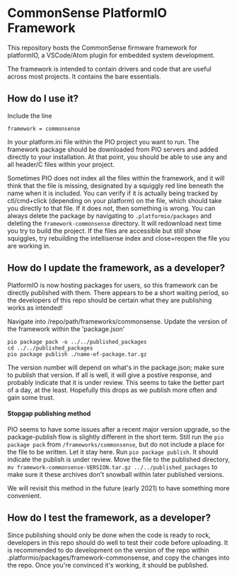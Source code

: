 # CommonSense PlatformIO Framework

This repository hosts the CommonSense firmware framework for platformIO, a VSCode/Atom plugin for embedded system development. 

The framework is intended to contain drivers and code that are useful across most projects. It contains the bare essentials.


## How do I use it?

Include the line

```
framework = commonsense
```

In your platform.ini file within the PIO project you want to run. The framework package should be downloaded from PIO servers and added directly to your installation. At that point, you should be able to use any and all header/C files within your project. 

Sometimes PIO does not index all the files within the framework, and it will think that the file is missing, designated by a squiggly red line beneath the name when it is included. You can verify if it is actually being tracked by ctl/cmd+click (depending on your platform) on the file, which should take you directly to that file. If it does not, then something is wrong. You can always delete the package by navigating to ```.platformio/packages``` and deleting the ```framework-commonsense``` directory. It will redownload next time you try to build the project. If the files are accessible but still show squiggles, try rebuilding the intellisense index and close+reopen the file you are working in.

## How do I update the framework, as a developer?

PlatformIO is now hosting packages for users, so this framework can be directly published with them. There appears to be a short waiting period, so the developers of this repo should be certain what they are publishing works as intended!

Navigate into /repo/path/frameworks/commonsense. Update the version of the framework within the 'package.json'

```
pio package pack -o ../../published_packages
cd ../../published_packages
pio package publish ./name-of-package.tar.gz
```

The version number will depend on what's in the package.json; make sure to publish that version. If all is well, it will give a postive response, and probably indicate that it is under review. This seems to take the better part of a day, at the least. Hopefully this drops as we publish more often and gain some trust.


#### Stopgap publishing method

PIO seems to have some issues after a recent major version upgrade, so the package-publish flow is slightly different in the short term. Still run the ```pio package pack``` from ```/frameworks/commonsense```, but do not include a place for the file to be written. Let it stay here. Run ```pio package publish```. It should indicate the publish is under review. Move the file to the published directory, ```mv framework-commonsense-VERSION.tar.gz ../../published_packages``` to make sure it these archives don't snowball within later published versions. 

We will revisit this method in the future (early 2021) to have something more convenient. 

## How do I test the framework, as a developer?

Since publishing should only be done when the code is ready to rock, developers in this repo should do well to test their code before uploading. It is recommended to do development on the version of the repo within .platformio/packages/framework-commonsense, and copy the changes into the repo. Once you're convinced it's working, it should be published.
